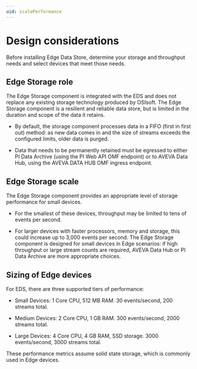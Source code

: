 ```yaml
---
uid: scalePerformance
---
```


# Design considerations

Before installing Edge Data Store, determine your storage and throughput needs and select devices that meet those needs.

## Edge Storage role

The Edge Storage component is integrated with the EDS and does not replace any existing storage technology produced by OSIsoft. The Edge Storage component is a resilient and reliable data store, but is limited in the duration and scope of the data it retains.

* By default, the storage component processes data in a FIFO (first in first out) method: as new data comes in and the size of streams exceeds the configured limits, older data is purged.

* Data that needs to be permanently retained must be egressed to either PI Data Archive (using the PI Web API OMF endpoint) or to AVEVA Data Hub, using the AVEVA DATA HUB OMF ingress endpoint.

## Edge Storage scale

The Edge Storage component provides an appropriate level of storage performance for small devices.

* For the smallest of these devices, throughput may be limited to tens of events per second.

* For larger devices with faster processors, memory and storage, this could increase up to 3,000 events per second. The Edge Storage component is designed for small devices in Edge scenarios: if high throughput or large stream counts are required, AVEVA Data Hub or PI Data Archive are more appropriate choices.

## Sizing of Edge devices

For EDS, there are three supported tiers of performance:

* Small Devices: 1 Core CPU, 512 MB RAM. 30 events/second, 200 streams total.

* Medium Devices: 2 Core CPU, 1 GB RAM. 300 events/second, 2000 streams total.

* Large Devices: 4 Core CPU, 4 GB RAM, SSD storage. 3000 events/second, 3000 streams total.

These performance metrics assume solid state storage, which is commonly used in Edge devices.
